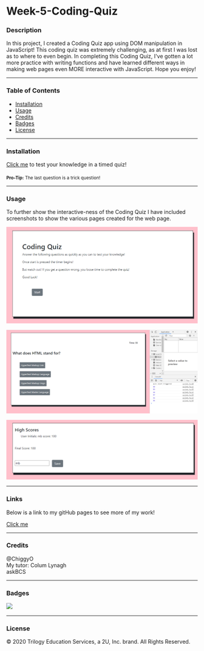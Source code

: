 # Week-5-Coding-Quiz
### Description
In this project, I created a Coding Quiz app using DOM manipulation in JavaScript! This coding quiz was extremely challenging, as at first I was lost as to where to even begin. In completing this Coding Quiz, I've gotten a lot more practice with writing functions and have learned different ways in making web pages even MORE interactive with JavaScript. Hope you enjoy!

---

### Table of Contents
* [Installation](#Installation) 
* [Usage](#Usage)  
* [Credits](#Credits)  
* [Badges](#Badges)  
* [License](#License)

---
<a name = "Installation"></a>
### Installation 
<a href = "https://mbennett1991.github.io/Week-5-Coding-Quiz/">Click me</a> to test your knowledge in a timed quiz! 
<br><br>
<small><b>Pro-Tip:</b> The last question is a trick question!</small>

---
<a name = "Usage"></a>
### Usage  
To further show the interactive-ness of the Coding Quiz I have included screenshots to show the various pages created for the web page. 


![](images/screenshot1.png)

![](images/screenshot2.png)

![](images/screenshot3.png)

---
<a name = "Links"></a>
### Links
Below is a link to my gitHub pages to see more of my work!

<a href = "https://mbennett1991.github.io/">Click me</a>
 
---
<a name = "Credits"></a>  
### Credits
@ChiggyO<br>
My tutor: Colum Lynagh<br>
askBCS

---
<a name = "Badges"></a>
### Badges 

<img src = "https://img.shields.io/badge/JS-100%25-blue"
/>

---
<a name = "License"></a>
### License 
© 2020 Trilogy Education Services, a 2U, Inc. brand. All Rights Reserved.